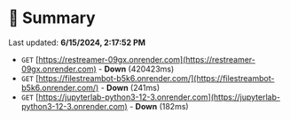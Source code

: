 # 📖 Summary
Last updated: **6/15/2024, 2:17:52 PM**

- `GET` [https://restreamer-09gx.onrender.com](https://restreamer-09gx.onrender.com) - **Down** (420423ms)
- `GET` [https://filestreambot-b5k6.onrender.com/](https://filestreambot-b5k6.onrender.com/) - **Down** (241ms)
- `GET` [https://jupyterlab-python3-12-3.onrender.com](https://jupyterlab-python3-12-3.onrender.com) - **Down** (182ms)
